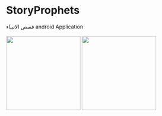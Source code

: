 # StoryProphets
قصص الانبياء android Application
<br/>
<br/>
<img src="https://user-images.githubusercontent.com/16438786/41576698-202e3766-7389-11e8-97de-7889ba3e2e59.png" width=200 />
<img src="https://user-images.githubusercontent.com/16438786/41576699-205daa00-7389-11e8-9fef-b05d9d032598.png" width=200/>
